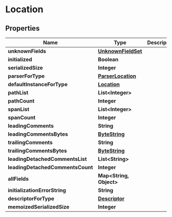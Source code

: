 # Location

## Properties
Name | Type | Description | Notes
------------ | ------------- | ------------- | -------------
**unknownFields** | [**UnknownFieldSet**](UnknownFieldSet.md) |  |  [optional]
**initialized** | **Boolean** |  |  [optional]
**serializedSize** | **Integer** |  |  [optional]
**parserForType** | [**ParserLocation**](ParserLocation.md) |  |  [optional]
**defaultInstanceForType** | [**Location**](Location.md) |  |  [optional]
**pathList** | **List&lt;Integer&gt;** |  |  [optional]
**pathCount** | **Integer** |  |  [optional]
**spanList** | **List&lt;Integer&gt;** |  |  [optional]
**spanCount** | **Integer** |  |  [optional]
**leadingComments** | **String** |  |  [optional]
**leadingCommentsBytes** | [**ByteString**](ByteString.md) |  |  [optional]
**trailingComments** | **String** |  |  [optional]
**trailingCommentsBytes** | [**ByteString**](ByteString.md) |  |  [optional]
**leadingDetachedCommentsList** | **List&lt;String&gt;** |  |  [optional]
**leadingDetachedCommentsCount** | **Integer** |  |  [optional]
**allFields** | **Map&lt;String, Object&gt;** |  |  [optional]
**initializationErrorString** | **String** |  |  [optional]
**descriptorForType** | [**Descriptor**](Descriptor.md) |  |  [optional]
**memoizedSerializedSize** | **Integer** |  |  [optional]
